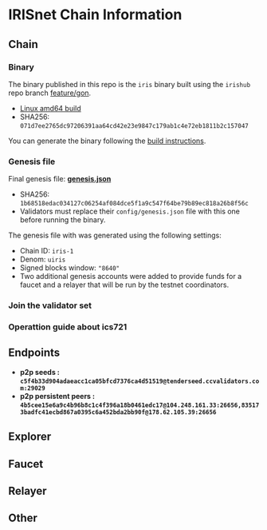 # IRISnet Chain Information

## Chain

### Binary

The binary published in this repo is the `iris` binary built using the `irishub` repo branch [feature/gon](https://github.com/irisnet/irishub/tree/feature/gon).

- [Linux amd64 build](iris)
- SHA256: `071d7ee2765dc97206391aa64cd42e23e9847c179ab1c4e72eb1811b2c157047`

You can generate the binary following the [build instructions](install.md).

### Genesis file

Final genesis file: **[genesis.json](genesis.json)**

- SHA256: `1b68518edac034127c06254af084dce5f1a9c547f64be79b89ec818a26b8f56c`
- Validators must replace their `config/genesis.json` file with this one before running the binary.

The genesis file with was generated using the following settings:

- Chain ID: `iris-1`
- Denom: `uiris`
- Signed blocks window: `"8640"`
- Two additional genesis accounts were added to provide funds for a faucet and a relayer that will be run by the testnet coordinators.

### Join the validator set

### Operattion guide about ics721

## Endpoints

- **p2p seeds : `c5f4b33d904adaeacc1ca05bfcd7376ca4d51519@tenderseed.ccvalidators.com:29029`**
- **p2p persistent peers : `4b5cee15e6a9c4b96b8c1c4f396a18b0461edc17@104.248.161.33:26656,835173badfc41ecbd867a0395c6a452bda2bb90f@178.62.105.39:26656`**

## Explorer

## Faucet

## Relayer

## Other
